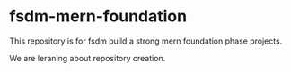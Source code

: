 # fsdm-mern-foundation
This repository is for fsdm build a strong mern foundation phase projects.

We are leraning about repository creation.
